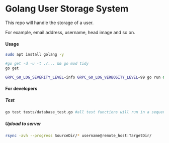 # Golang User Storage System

This repo will handle the storage of a user.

For example, email address, username, head image and so on.

#### Usage

```bash
sudo apt install golang -y

#go get -d -u -t ./... && go mod tidy
go get

GRPC_GO_LOG_SEVERITY_LEVEL=info GRPC_GO_LOG_VERBOSITY_LEVEL=99 go run &
```

#### For developers

##### Test

```bash
go test tests/database_test.go #all test functions will run in a sequence way
```

##### Upload to server

```bash
rsync -avh --progress SourceDir/* username@remote_host:TargetDir/
```
